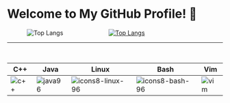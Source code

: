 # Welcome to My GitHub Profile! 🌟

<p align="center">

&emsp;&emsp;&emsp;
![Top Langs](https://github-readme-stats.vercel.app/api/top-langs/?username=jkeresman01&theme=github_dark) &emsp;&emsp;&emsp;&emsp;&emsp;&emsp;&emsp;
[![Top Langs](https://github-readme-stats.vercel.app/api/top-langs/?username=jkeresman01&theme=github_dark&layout=donut&hide_title=true)](https://github.com/jkeresman01/github-readme-stats)

----------------------------------------------------------------------------------------------------------------------------------------------------

&emsp;&emsp;&emsp; &emsp;
<p align="center">

| C++                                                                                           | Java                                                                                           | Linux                                                                                           | Bash                                                                                           | Vim                                                                                            |
|-----------------------------------------------------------------------------------------------|------------------------------------------------------------------------------------------------|------------------------------------------------------------------------------------------------|------------------------------------------------------------------------------------------------|------------------------------------------------------------------------------------------------|
| ![c++](https://github.com/jkeresman01/jkeresman01/assets/165517653/a3b11290-2cbc-44a1-95bc-ae6f661fc680) | ![java96](https://github.com/jkeresman01/jkeresman01/assets/165517653/00caf14c-706d-4b60-813f-4bc4e4e1fb96) | ![icons8-linux-96](https://github.com/jkeresman01/jkeresman01/assets/165517653/f2adc49f-0de9-479b-b5eb-10792afcafa4) | ![icons8-bash-96](https://github.com/jkeresman01/jkeresman01/assets/165517653/2a886147-ca9c-49e7-af52-d9972c0172ee) | ![vim](https://github.com/jkeresman01/jkeresman01/assets/165517653/2b6434f1-e71e-4e45-84fa-b2165b09d900) |

</p>

</p>

<!--
**jkeresman01/jkeresman01** is a ✨ _special_ ✨ repository because its `README.md` (this file) appears on your GitHub profile.

Here are some ideas to get you started:

- 🔭 I’m currently working on ...
- 🌱 I’m currently learning ...
- 👯 I’m looking to collaborate on ...
- 🤔 I’m looking for help with ...
- 💬 Ask me about ...
- 📫 How to reach me: ...
- 😄 Pronouns: ...
- ⚡ Fun fact: ...
-->
